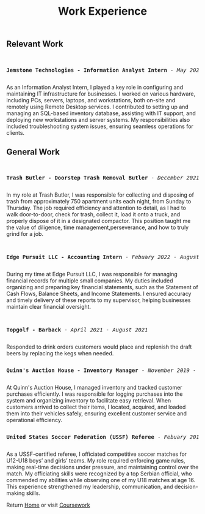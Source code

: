 <!DOCTYPE html>
<html lang="en">

<header>
    <h1>Work Experience</h1>
</header>
<body>
    <h2><strong>Relevant Work</strong></h2>
    <pre>    <p><strong>Jemstone Technologies - Information Analyst Intern</strong> - <em>May 2024 - August 2024, December 2024 - January 2025</em></p></pre>
            <p>As an Information Analyst Intern, I played a key role in configuring and maintaining IT infrastructure for businesses. I worked on various hardware, including PCs, servers, laptops, and workstations, both on-site and remotely using Remote Desktop services. I contributed to setting up and managing an SQL-based inventory database, assisting with IT support, and deploying new workstations and server systems. My responsibilities also included troubleshooting system issues, ensuring seamless operations for clients.</p>

<h2>General Work</h2>
    <pre>    <p><strong>Trash Butler - Doorstep Trash Removal Butler</strong> - <em>December 2021 - January 2025</em></p></pre>
             <p>In my role at Trash Butler, I was responsible for collecting and disposing of trash from approximately 750 apartment units each night, from Sunday to Thursday. The job required efficiency and attention to detail, as I had to walk door-to-door, check for trash, collect it, load it onto a truck, and properly dispose of it in a designated compactor. This position taught me the value of diligence, time management,perseverance, and how to truly grind for a job.</p>
    <pre>    <p><strong>Edge Pursuit LLC - Accounting Intern</strong> - <em>Febuary 2022 - August 2022</em></p></pre>
            <p>During my time at Edge Pursuit LLC, I was responsible for managing financial records for multiple small companies. My duties included organizing and preparing key financial statements, such as the Statement of Cash Flows, Balance Sheets, and Income Statements. I ensured accuracy and timely delivery of these reports to my supervisor, helping businesses maintain clear financial oversight.</p>
    <pre>    <p><strong>Topgolf - Barback</strong> - <em>April 2021 - August 2021</em></p></pre>
        <p>Responded to drink orders customers would place and replenish the draft beers by replacing the kegs when needed.</p>
    <pre><p><strong>Quinn's Auction House - Inventory Manager</strong> - <em>November 2019 - Febuary 2020</em></p></pre>
            <p>At Quinn's Auction House, I managed inventory and tracked customer purchases efficiently. I was responsible for logging purchases into the system and organizing inventory to facilitate easy retrieval. When customers arrived to collect their items, I located, acquired, and loaded them into their vehicles safely, ensuring excellent customer service and operational efficiency.</p>
    <pre><p><strong>United States Soccer Federation (USSF) Referee</strong> - <em>Febuary 2017 - December 2019</em></p></pre>
            <p>As a USSF-certified referee, I officiated competitive soccer matches for U12-U18 boys’ and girls’ teams. My role required enforcing game rules, making real-time decisions under pressure, and maintaining control over the match. My officiating skills were recognized by a top Serbian official, who commended my abilities while observing one of my U18 matches at age 16. This experience strengthened my leadership, communication, and decision-making skills.</p>
<p>Return <a href="README.md">Home</a> or visit <a href="coursework.md">Coursework</a></p>
</body>
</html>
